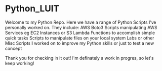 # Python_LUIT
Welcome to my Python Repo. Here we have a range of Python Scripts I've personally worked on.
They include:
AWS Boto3 Scripts manipulating AWS Services eg EC2 Instances or S3
Lambda Functions to accomplish simple quick tasks
Scripts to manipulate files on your local system
Labs or other Misc Scripts I worked on to improve my Python skills or just to test a new concept

Thank you for checking in it out! I'm definately a work in progres, so let's keep working!

